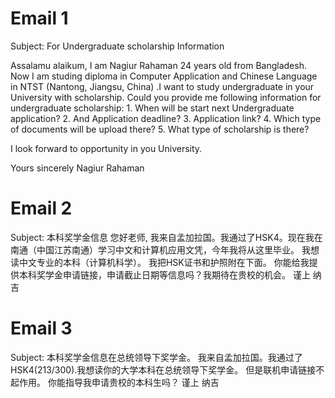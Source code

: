# Email 1
Subject: For Undergraduate scholarship Information

Assalamu alaikum,
  I am Nagiur Rahaman 24 years old from Bangladesh. Now I am studing diploma in Computer Application and Chinese Language in NTST (Nantong, Jiangsu, China) .I want to study undergraduate in your University with scholarship.
  Could you provide me following information for undergraduate scholarship:
    1. When will be start next Undergraduate application?
    2. And Application deadline?
    3. Application link?
    4. Which type of documents will be upload there?
    5. What type of scholarship is there? 
    
  I look forward to opportunity in you University.


Yours sincerely
Nagiur Rahaman

# Email 2
Subject: 本科奖学金信息
您好老师,
  我来自孟加拉国。我通过了HSK4。现在我在南通（中国江苏南通）学习中文和计算机应用文凭，今年我将从这里毕业。
  我想读中文专业的本科（计算机科学）。
  我把HSK证书和护照附在下面。
  你能给我提供本科奖学金申请链接，申请截止日期等信息吗？我期待在贵校的机会。
  谨上
  纳吉
  
# Email 3
Subject: 本科奖学金信息在总统领导下奖学金。
我来自孟加拉国。我通过了HSK4(213/300).我想读你的大学本科在总统领导下奖学金。
但是联机申请链接不起作用。
你能指导我申请贵校的本科生吗？
  谨上
  纳吉
